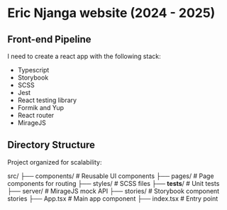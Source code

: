 # Eric Njanga website (2024 - 2025)

## Front-end Pipeline
I need to create a react app with the following stack:
- Typescript
- Storybook
- SCSS
- Jest
- React testing library
- Formik and Yup
- React router
- MirageJS

## Directory Structure
Project organized for scalability:

src/
├── components/          # Reusable UI components
├── pages/               # Page components for routing
├── styles/              # SCSS files
├── __tests__/           # Unit tests
├── server/              # MirageJS mock API
├── stories/             # Storybook component stories
├── App.tsx              # Main app component
├── index.tsx            # Entry point